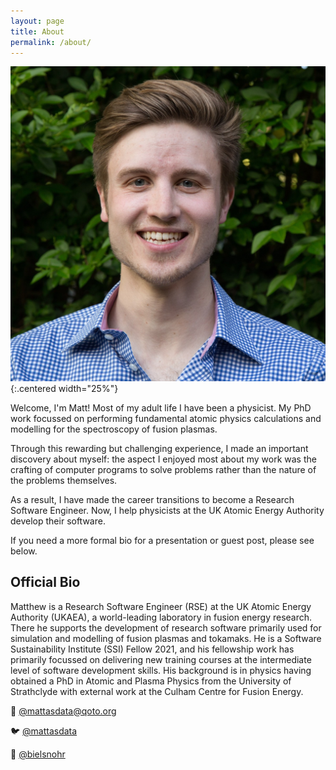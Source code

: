 ```yaml
---
layout: page
title: About
permalink: /about/
---
```


![UKAEA RSE Team Activities](/assets/images/nucleus_headshot_square.jpg){:.centered width="25%"}

Welcome, I'm Matt! Most of my adult life I have been a physicist. My PhD work
focussed on performing fundamental atomic physics calculations and modelling
for the spectroscopy of fusion plasmas.

Through this rewarding but challenging experience, I made an important
discovery about myself: the aspect I enjoyed most about my work was the
crafting of computer programs to solve problems rather than the nature of the
problems themselves.

As a result, I have made the career transitions to become a Research Software
Engineer. Now, I help physicists at the UK Atomic Energy Authority develop
their software.

If you need a more formal bio for a presentation or guest post, please see below.

## Official Bio

Matthew is a Research Software Engineer (RSE) at the UK Atomic Energy Authority
(UKAEA), a world-leading laboratory in fusion energy research. There he supports
the development of research software primarily used for simulation and modelling
of fusion plasmas and tokamaks. He is a Software Sustainability Institute (SSI)
Fellow 2021, and his fellowship work has primarily focussed on delivering new
training courses at the intermediate level of software development skills. His
background is in physics having obtained a PhD in Atomic and Plasma Physics from
the University of Strathclyde with external work at the Culham Centre for Fusion
Energy.

🐘 [@mattasdata@qoto.org](https://qoto.org/@mattasdata)

🐦 [@mattasdata](https://twitter.com/mattasdata)

🐙 [@bielsnohr](https://github.com/bielsnohr)
